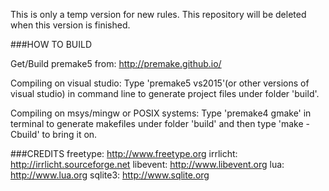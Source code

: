 This is only a temp version for new rules.
This repository will be deleted when this version is finished.

###HOW TO BUILD

Get/Build premake5 from:
  http://premake.github.io/

Compiling on visual studio:
  Type 'premake5 vs2015'(or other versions of visual studio) in command line
to generate project files under folder 'build'.

Compiling on msys/mingw or POSIX systems:
  Type 'premake4 gmake' in terminal to generate makefiles under folder 'build'
and then type 'make -Cbuild' to bring it on.

###CREDITS
    freetype: http://www.freetype.org
    irrlicht: http://irrlicht.sourceforge.net
    libevent: http://www.libevent.org
    lua:      http://www.lua.org
    sqlite3:  http://www.sqlite.org
